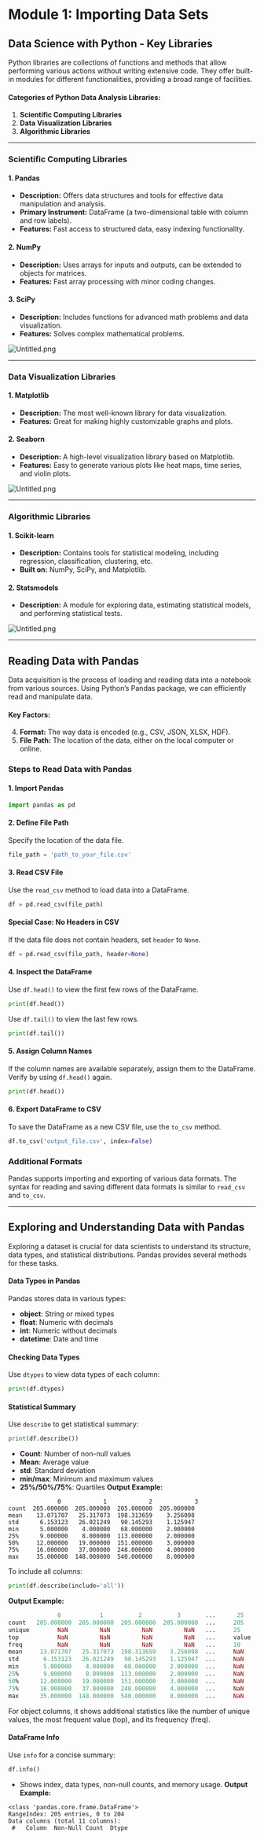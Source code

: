 

# Module 1: Importing Data Sets
## Data Science with Python - Key Libraries
Python libraries are collections of functions and methods that allow performing various actions without writing extensive code. They offer built-in modules for different functionalities, providing a broad range of facilities.
#### Categories of Python Data Analysis Libraries:
1. **Scientific Computing Libraries**
2. **Data Visualization Libraries**
3. **Algorithmic Libraries**

___
### Scientific Computing Libraries
#### 1. **Pandas**
- **Description:** Offers data structures and tools for effective data manipulation and analysis.
- **Primary Instrument:** DataFrame (a two-dimensional table with column and row labels).
- **Features:** Fast access to structured data, easy indexing functionality.
#### 2. **NumPy**
- **Description:** Uses arrays for inputs and outputs, can be extended to objects for matrices.
- **Features:** Fast array processing with minor coding changes.
#### 3. **SciPy**
- **Description:** Includes functions for advanced math problems and data visualization.
- **Features:** Solves complex mathematical problems.

![Untitled.png](https://prod-files-secure.s3.us-west-2.amazonaws.com/03e82b26-cccb-4906-bb56-adabcbdc0655/997ac361-58a8-4f04-bb0f-79fea4baa761/Untitled.png?X-Amz-Algorithm=AWS4-HMAC-SHA256&X-Amz-Content-Sha256=UNSIGNED-PAYLOAD&X-Amz-Credential=ASIAZI2LB4667DERB3RM%2F20250129%2Fus-west-2%2Fs3%2Faws4_request&X-Amz-Date=20250129T151511Z&X-Amz-Expires=3600&X-Amz-Security-Token=IQoJb3JpZ2luX2VjEIf%2F%2F%2F%2F%2F%2F%2F%2F%2F%2FwEaCXVzLXdlc3QtMiJIMEYCIQC53gaiwhTmjOVDcqlIZvgaGMj7H1bExJbePg2bR7MwQwIhAJJp9ix4CZMpJEKaoNgdhKUHK8zj0LVQaI2Y1%2FyIb0e5KogECJD%2F%2F%2F%2F%2F%2F%2F%2F%2F%2FwEQABoMNjM3NDIzMTgzODA1IgyWO%2BA3L%2Bvy9RVdcTEq3AP%2BFpCQQM%2BAZcSbXIYVvdxgGQMumzkpRyA13HhT1KveS22QO0UIMkLknOMaQhnteke4nrRa%2FB%2BoUlspU4nppftpdBiDZOt%2Fm1NkGdNHvIoSxTw2eN0yABGhyYEXJG0EnhcNPHyxJ9%2B5cJiCUm2%2FJnlcN0vhm5iOrmPm9Fqg6yeMjUmgumdzwEl1E7e0%2FfEOBFeDAanbOssTq%2F0KK0UDNJmHVNFAjkq0c3rzGy5HsccO%2BmHf7E7cgSSPD563kstW7Rcw7lKrWQiPyYfhSW%2B5WbCTD4BaHNLsHO2ZvsQNoohxKYaLUF3Qg9n333OU%2FN4B8g4%2FRMilfqDHONPzeWdeWvnK0W8V%2Fl0qg045uMQhsroQ2keN7HN94ELnlLnKcAq3ZsNQt5ONHHvEuiG%2FLJBQsQvGR%2BcodJ4H7CWU%2BkPzgXZM4Nz1sOPpfOsl9pEY8eMJqhh6K4hJgDf9rIeXO%2FWAdCFCnxl4wawHnDlLWi00EwDhdPZFs2Yh4TCA8eo3Rums7WCjrB%2Fj6qNOt%2BGbPWU1d8uSHUQnaWlGYqwmCVSth3Xv2RkRt%2BvUp2%2FTlddQqtd5mvub6iQx1bZGCdicAzZ4whwcz9HNWtFJmXJKQ0W7zKID97y%2FSzRHTJaE0wVR5jD3g%2Bm8BjqkAUsCFY0LSSLowQnd1NxWn6w20hNDFgK%2FQl2sCyAo95Zmu9L2q7MLIeYHrHsKr3OhneVFerCuDnmXw6lMB5%2BhNIV9BeqYtFnP7%2BHzK7IO7qveEPjCIOmIoCd4wzvSDx2zWNaWdR3Oo8Iez%2BahwMGEyIBRgEJLLQsoIuG8VHOewABZgbCXEF4K9moT747EtibTdKiOgtE7VjYTOyqrZ8V0XYDNj5dQ&X-Amz-Signature=012833a395c19add10d4a813e5358db8c66a15a8c5df4a7acea7563f2ef431d8&X-Amz-SignedHeaders=host&x-id=GetObject)
___
### Data Visualization Libraries
#### 1. **Matplotlib**
- **Description:** The most well-known library for data visualization.
- **Features:** Great for making highly customizable graphs and plots.
#### 2. **Seaborn**
- **Description:** A high-level visualization library based on Matplotlib.
- **Features:** Easy to generate various plots like heat maps, time series, and violin plots.

![Untitled.png](https://prod-files-secure.s3.us-west-2.amazonaws.com/03e82b26-cccb-4906-bb56-adabcbdc0655/733d1e42-5a53-4fd8-90c1-3d85254369a6/Untitled.png?X-Amz-Algorithm=AWS4-HMAC-SHA256&X-Amz-Content-Sha256=UNSIGNED-PAYLOAD&X-Amz-Credential=ASIAZI2LB46675KBRZIO%2F20250129%2Fus-west-2%2Fs3%2Faws4_request&X-Amz-Date=20250129T151510Z&X-Amz-Expires=3600&X-Amz-Security-Token=IQoJb3JpZ2luX2VjEIf%2F%2F%2F%2F%2F%2F%2F%2F%2F%2FwEaCXVzLXdlc3QtMiJIMEYCIQDABaa2J1AvdI2wkwvSRhoqgrc9oRgnZ2VuLcmtVzYE9wIhAIs%2FpSodM2zkdYNm0rcYAduyCLiNV9gIm0%2FGMwC6m3BwKogECJD%2F%2F%2F%2F%2F%2F%2F%2F%2F%2FwEQABoMNjM3NDIzMTgzODA1Igx9hNfKZ4lTuL5KTmcq3APnbeidmk3HMGK5waZ0qJCz30Py%2BARJuzz50ZFjRYGlzmBH1GnZ%2FiSfrO5rAu1aUZOIgXWwd1ERXtBL8sAfsjp3iSo7wDK04NGPStQ4IhBq27Pl7BDjfXTphYW23ccKlYtJuUuQ2I%2BQI8UDsxp9ftwJL6jnipzb%2Fv6Hkj1sbrMVvywpEMSu3oKlydvBzpO0A%2FHWqeG%2FqLfzGCj%2B6QYsFFQRVRAyuaFf%2BsscqfFkmhNL7%2B2ZkhIW09wFC%2B6MLzRthaDVW4pJX6tXrDzP2IuMMds5mDdOJWP8wIxdYEobgcQNXzPBKRvc%2Buu%2BXcLrYJK0Sy%2Ff%2FP5XW2JTyX62aIL%2F1EEQX5m3MzSyI0fyD4ED5uTjpIBbFzuC0tP3NlKLjgJ7MLkdf2l3KiqiNC80AmAnUWmQph6sR1XKLBSuqXzeX%2FOtC9bTbizL9qgvEebu7OhuafXMxXZDxZ4jaAnYkW1QnyJM5A%2BNF6l0Rry7843%2BXIeaO1dbiK8ACa4BXAO28AvhoE9jGCrv6zjWGM0J6saiGe3fcUSUl9r4NPINcaCxNR0Nw2s7zMe%2BldZmjdjqm6nItK7vWzbwZh%2BDcOiasq9W8XasvREpVzCHwwlhmXEhBYnKFnnkrC2c7tW5z5yFXTC4g%2Bm8BjqkAb%2Fekf7lL44YsB0rdNI%2F9x4iX2OvCWvcb4mDwQzkuammLfMmTAWz1uYNhE6gbC7tL%2FdENxnufK%2F%2Bq%2Frwqq7oqeM6V4Ugjt1EN%2Bl9gDXa0M4hybwKvhhcWTSTAydY7swbM24NuK36tCsAV%2BYkzpYb5mvaADEaphNwEx0A4721C3Z216MTSZaX6FhODmc2XaxfqqTz%2BUOS7CVPkQ1t42X4nXEtAPrg&X-Amz-Signature=400bb20928bc61c85a581dec27e95a7f8bdb37ecc72b92d00af616875aec4376&X-Amz-SignedHeaders=host&x-id=GetObject)
___
### Algorithmic Libraries
#### 1. **Scikit-learn**
- **Description:** Contains tools for statistical modeling, including regression, classification, clustering, etc.
- **Built on:** NumPy, SciPy, and Matplotlib.
#### 2. **Statsmodels**
- **Description:** A module for exploring data, estimating statistical models, and performing statistical tests.

![Untitled.png](https://prod-files-secure.s3.us-west-2.amazonaws.com/03e82b26-cccb-4906-bb56-adabcbdc0655/c62885f5-417d-4179-834f-d68f8f2bdf39/Untitled.png?X-Amz-Algorithm=AWS4-HMAC-SHA256&X-Amz-Content-Sha256=UNSIGNED-PAYLOAD&X-Amz-Credential=ASIAZI2LB46675KBRZIO%2F20250129%2Fus-west-2%2Fs3%2Faws4_request&X-Amz-Date=20250129T151510Z&X-Amz-Expires=3600&X-Amz-Security-Token=IQoJb3JpZ2luX2VjEIf%2F%2F%2F%2F%2F%2F%2F%2F%2F%2FwEaCXVzLXdlc3QtMiJIMEYCIQDABaa2J1AvdI2wkwvSRhoqgrc9oRgnZ2VuLcmtVzYE9wIhAIs%2FpSodM2zkdYNm0rcYAduyCLiNV9gIm0%2FGMwC6m3BwKogECJD%2F%2F%2F%2F%2F%2F%2F%2F%2F%2FwEQABoMNjM3NDIzMTgzODA1Igx9hNfKZ4lTuL5KTmcq3APnbeidmk3HMGK5waZ0qJCz30Py%2BARJuzz50ZFjRYGlzmBH1GnZ%2FiSfrO5rAu1aUZOIgXWwd1ERXtBL8sAfsjp3iSo7wDK04NGPStQ4IhBq27Pl7BDjfXTphYW23ccKlYtJuUuQ2I%2BQI8UDsxp9ftwJL6jnipzb%2Fv6Hkj1sbrMVvywpEMSu3oKlydvBzpO0A%2FHWqeG%2FqLfzGCj%2B6QYsFFQRVRAyuaFf%2BsscqfFkmhNL7%2B2ZkhIW09wFC%2B6MLzRthaDVW4pJX6tXrDzP2IuMMds5mDdOJWP8wIxdYEobgcQNXzPBKRvc%2Buu%2BXcLrYJK0Sy%2Ff%2FP5XW2JTyX62aIL%2F1EEQX5m3MzSyI0fyD4ED5uTjpIBbFzuC0tP3NlKLjgJ7MLkdf2l3KiqiNC80AmAnUWmQph6sR1XKLBSuqXzeX%2FOtC9bTbizL9qgvEebu7OhuafXMxXZDxZ4jaAnYkW1QnyJM5A%2BNF6l0Rry7843%2BXIeaO1dbiK8ACa4BXAO28AvhoE9jGCrv6zjWGM0J6saiGe3fcUSUl9r4NPINcaCxNR0Nw2s7zMe%2BldZmjdjqm6nItK7vWzbwZh%2BDcOiasq9W8XasvREpVzCHwwlhmXEhBYnKFnnkrC2c7tW5z5yFXTC4g%2Bm8BjqkAb%2Fekf7lL44YsB0rdNI%2F9x4iX2OvCWvcb4mDwQzkuammLfMmTAWz1uYNhE6gbC7tL%2FdENxnufK%2F%2Bq%2Frwqq7oqeM6V4Ugjt1EN%2Bl9gDXa0M4hybwKvhhcWTSTAydY7swbM24NuK36tCsAV%2BYkzpYb5mvaADEaphNwEx0A4721C3Z216MTSZaX6FhODmc2XaxfqqTz%2BUOS7CVPkQ1t42X4nXEtAPrg&X-Amz-Signature=503a13acd3e150bad1343a3d43b745aa2a243c29049d8559ecf8be2f89b76277&X-Amz-SignedHeaders=host&x-id=GetObject)
___
## Reading Data with Pandas
Data acquisition is the process of loading and reading data into a notebook from various sources. Using Python’s Pandas package, we can efficiently read and manipulate data.
#### Key Factors:
4. **Format:** The way data is encoded (e.g., CSV, JSON, XLSX, HDF).
5. **File Path:** The location of the data, either on the local computer or online.
### Steps to Read Data with Pandas
#### 1. **Import Pandas**
```python
import pandas as pd
```
#### 2. **Define File Path**
Specify the location of the data file.
```python
file_path = 'path_to_your_file.csv'
```
#### 3. **Read CSV File**
Use the `read_csv` method to load data into a DataFrame.
```python
df = pd.read_csv(file_path)
```
#### Special Case: No Headers in CSV
If the data file does not contain headers, set `header` to `None`.
```python
df = pd.read_csv(file_path, header=None)
```
#### 4. **Inspect the DataFrame**
Use `df.head()` to view the first few rows of the DataFrame.
```python
print(df.head())
```
Use `df.tail()` to view the last few rows.
```python
print(df.tail())
```
#### 5. **Assign Column Names**
If the column names are available separately, assign them to the DataFrame.
Verify by using `df.head()` again.
```python
print(df.head())
```
#### 6. **Export DataFrame to CSV**
To save the DataFrame as a new CSV file, use the `to_csv` method.
```python
df.to_csv('output_file.csv', index=False)
```
### Additional Formats
Pandas supports importing and exporting of various data formats. The syntax for reading and saving different data formats is similar to `read_csv` and `to_csv`.
___
## Exploring and Understanding Data with Pandas
Exploring a dataset is crucial for data scientists to understand its structure, data types, and statistical distributions. Pandas provides several methods for these tasks.
#### Data Types in Pandas
Pandas stores data in various types:
- **object**: String or mixed types
- **float**: Numeric with decimals
- **int**: Numeric without decimals
- **datetime**: Date and time
#### Checking Data Types
Use `dtypes` to view data types of each column:
```python
print(df.dtypes)
```
#### Statistical Summary
Use `describe` to get statistical summary:
```python
print(df.describe())
```
- **Count**: Number of non-null values
- **Mean**: Average value
- **std**: Standard deviation
- **min/max**: Minimum and maximum values
- **25%/50%/75%**: Quartiles
**Output Example:**
```plain text
              0            1            2            3
count  205.000000  205.000000  205.000000  205.000000
mean    13.071707   25.317073  198.313659    3.256098
std      6.153123   26.021249   90.145293    1.125947
min      5.000000    4.000000   68.000000    2.000000
25%      9.000000    8.000000  113.000000    2.000000
50%     12.000000   19.000000  151.000000    3.000000
75%     16.000000   37.000000  248.000000    4.000000
max     35.000000  148.000000  540.000000    8.000000
```
To include all columns:
```python
print(df.describe(include='all'))
```
**Output Example:**
```r
              0           1          2          3       ...      25       26       27
count   205.000000  205.000000  205.000000  205.000000  ...     205      205      205
unique        NaN         NaN         NaN         NaN   ...     25       25       25
top           NaN         NaN         NaN         NaN   ...     value    value    value
freq          NaN         NaN         NaN         NaN   ...     10       10       10
mean     13.071707   25.317073  198.313659    3.256098  ...     NaN      NaN      NaN
std       6.153123   26.021249   90.145293    1.125947  ...     NaN      NaN      NaN
min       5.000000    4.000000   68.000000    2.000000  ...     NaN      NaN      NaN
25%       9.000000    8.000000  113.000000    2.000000  ...     NaN      NaN      NaN
50%      12.000000   19.000000  151.000000    3.000000  ...     NaN      NaN      NaN
75%      16.000000   37.000000  248.000000    4.000000  ...     NaN      NaN      NaN
max      35.000000  148.000000  540.000000    8.000000  ...     NaN      NaN      NaN
```
For object columns, it shows additional statistics like the number of unique values, the most frequent value (top), and its frequency (freq).
#### DataFrame Info
Use `info` for a concise summary:
```python
df.info()
```
- Shows index, data types, non-null counts, and memory usage.
**Output Example:**
```less
<class 'pandas.core.frame.DataFrame'>
RangeIndex: 205 entries, 0 to 204
Data columns (total 11 columns):
 #   Column  Non-Null Count  Dtype
